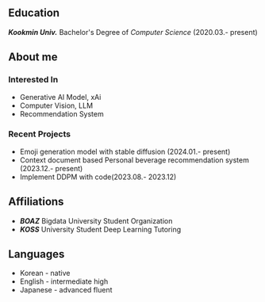 ## Education
***Kookmin Univ.*** Bachelor's Degree of *Computer Science* (2020.03.- present)

## About me
### Interested In
- Generative AI Model, xAi
- Computer Vision, LLM
- Recommendation System

### Recent Projects
- Emoji generation model with stable diffusion (2024.01.- present)
- Context document based Personal beverage recommendation system (2023.12.- present)
- Implement DDPM with code(2023.08.- 2023.12)

## Affiliations
- ***BOAZ*** Bigdata University Student Organization
- ***KOSS*** University Student Deep Learning Tutoring

## Languages
- Korean - native
- English - intermediate high
- Japanese - advanced fluent
